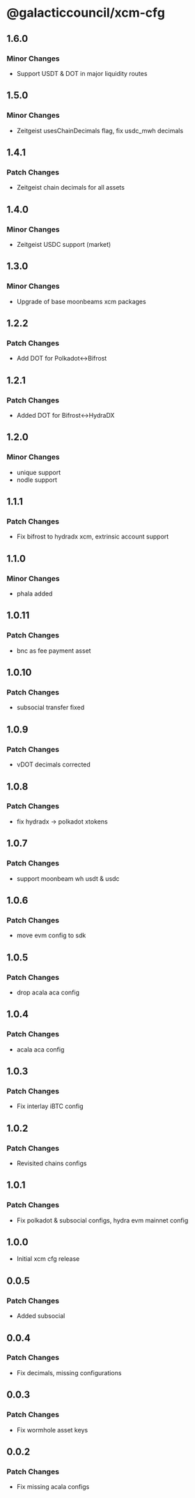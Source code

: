 # @galacticcouncil/xcm-cfg

## 1.6.0

### Minor Changes

- Support USDT & DOT in major liquidity routes

## 1.5.0

### Minor Changes

- Zeitgeist usesChainDecimals flag, fix usdc_mwh decimals

## 1.4.1

### Patch Changes

- Zeitgeist chain decimals for all assets

## 1.4.0

### Minor Changes

- Zeitgeist USDC support (market)

## 1.3.0

### Minor Changes

- Upgrade of base moonbeams xcm packages

## 1.2.2

### Patch Changes

- Add DOT for Polkadot<->Bifrost

## 1.2.1

### Patch Changes

- Added DOT for Bifrost<->HydraDX

## 1.2.0

### Minor Changes

- unique support
- nodle support

## 1.1.1

### Patch Changes

- Fix bifrost to hydradx xcm, extrinsic account support

## 1.1.0

### Minor Changes

- phala added

## 1.0.11

### Patch Changes

- bnc as fee payment asset

## 1.0.10

### Patch Changes

- subsocial transfer fixed

## 1.0.9

### Patch Changes

- vDOT decimals corrected

## 1.0.8

### Patch Changes

- fix hydradx -> polkadot xtokens

## 1.0.7

### Patch Changes

- support moonbeam wh usdt & usdc

## 1.0.6

### Patch Changes

- move evm config to sdk

## 1.0.5

### Patch Changes

- drop acala aca config

## 1.0.4

### Patch Changes

- acala aca config

## 1.0.3

### Patch Changes

- Fix interlay iBTC config

## 1.0.2

### Patch Changes

- Revisited chains configs

## 1.0.1

### Patch Changes

- Fix polkadot & subsocial configs, hydra evm mainnet config

## 1.0.0

- Initial xcm cfg release

## 0.0.5

### Patch Changes

- Added subsocial

## 0.0.4

### Patch Changes

- Fix decimals, missing configurations

## 0.0.3

### Patch Changes

- Fix wormhole asset keys

## 0.0.2

### Patch Changes

- Fix missing acala configs
